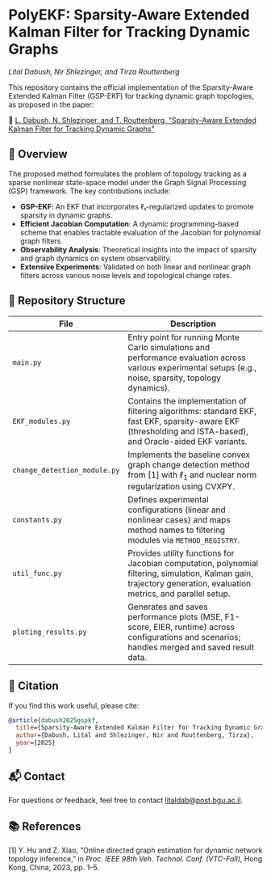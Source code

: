 # PolyEKF: Sparsity-Aware Extended Kalman Filter for Tracking Dynamic Graphs
*Lital Dabush, Nir Shlezinger, and Tirza Routtenberg*

This repository contains the official implementation of the Sparsity-Aware Extended Kalman Filter (GSP-EKF) for tracking dynamic graph topologies, as proposed in the paper:

📄 [L. Dabush, N. Shlezinger, and T. Routtenberg, "Sparsity-Aware Extended Kalman Filter for Tracking Dynamic Graphs"](http://arxiv.org/abs/2507.09999)


## 🧠 Overview

The proposed method formulates the problem of topology tracking as a sparse nonlinear state-space model under the Graph Signal Processing (GSP) framework. The key contributions include:

- **GSP-EKF**: An EKF that incorporates ℓ₁-regularized updates to promote sparsity in dynamic graphs.
- **Efficient Jacobian Computation**: A dynamic programming-based scheme that enables tractable evaluation of the Jacobian for polynomial graph filters.
- **Observability Analysis**: Theoretical insights into the impact of sparsity and graph dynamics on system observability.
- **Extensive Experiments**: Validated on both linear and nonlinear graph filters across various noise levels and topological change rates.


## 📂 Repository Structure

| File                           | Description                                                                                                                                                        |
|-------------------------------|--------------------------------------------------------------------------------------------------------------------------------------------------------------------|
| `main.py`                     | Entry point for running Monte Carlo simulations and performance evaluation across various experimental setups (e.g., noise, sparsity, topology dynamics).         |
| `EKF_modules.py`              | Contains the implementation of filtering algorithms: standard EKF, fast EKF, sparsity-aware EKF (thresholding and ISTA-based), and Oracle-aided EKF variants.     |
| `change_detection_module.py`  | Implements the baseline convex graph change detection method from [1] with $\ell_1$ and nuclear norm regularization using CVXPY.                                          |
| `constants.py`                | Defines experimental configurations (linear and nonlinear cases) and maps method names to filtering modules via `METHOD_REGISTRY`.                                 |
| `util_func.py`                | Provides utility functions for Jacobian computation, polynomial filtering, simulation, Kalman gain, trajectory generation, evaluation metrics, and parallel setup.  |
| `ploting_results.py`          | Generates and saves performance plots (MSE, F1-score, EIER, runtime) across configurations and scenarios; handles merged and saved result data.                   |


## 📘 Citation
If you find this work useful, please cite:

```bibtex
@article{dabush2025gspkf,
  title={Sparsity-Aware Extended Kalman Filter for Tracking Dynamic Graphs},
  author={Dabush, Lital and Shlezinger, Nir and Routtenberg, Tirza},
  year={2025}
}
```


## 📬 Contact
For questions or feedback, feel free to contact litaldab@post.bgu.ac.il.


## 📚 References

[1] Y. Hu and Z. Xiao, “Online directed graph estimation for dynamic network topology inference,” in *Proc. IEEE 98th Veh. Technol. Conf. (VTC-Fall)*, Hong Kong, China, 2023, pp. 1–5.
